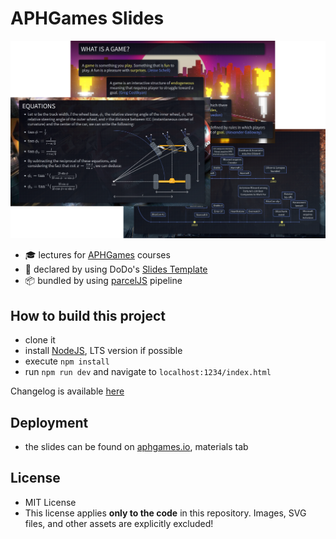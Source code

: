 # APHGames Slides

![APHSlides](./img.png)

- 🎓 lectures for [APHGames](https://aphgames.io) courses
- 🎈 declared by using DoDo's [Slides Template](https://github.com/dodolab/slides-template)
- 📦 bundled by using [parcelJS](https://parceljs.org) pipeline

## How to build this project
- clone it
- install [NodeJS](https://nodejs.org/en/download/), LTS version if possible 
- execute `npm install`
- run `npm run dev` and navigate to `localhost:1234/index.html`

Changelog is available [here](./CHANGELOG.md)

## Deployment
- the slides can be found on [aphgames.io](https://aphgames.io), materials tab

## License
- MIT License
- This license applies **only to the code** in this repository. Images, SVG files, and other assets are explicitly excluded!